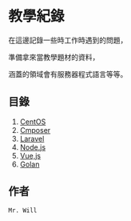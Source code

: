 # 教學紀錄

在這邊記錄一些時工作時遇到的問題，

準備拿來當教學題材的資料，

涵蓋的領域會有服務器程式語言等等。

## **目錄**
01. [CentOS](01_CentOS/README.md)
02. [Cmposer](02_Cmposer/README.md)
03. [Laravel](03_Laravel/README.md)
04. [Node.js](04_NodeJS/README.md)
05. [Vue,js](05_VueJS/README.md)
06. [Golan](06_Golan/README.md)

## **作者**
`Mr. Will`